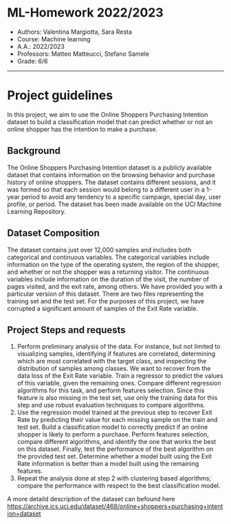 # ML-Homework 2022/2023
 * Authors: Valentina Margiotta, Sara Resta
 * Course: Machine learning
 * A.A.: 2022/2023
 * Professors: Matteo Matteucci, Stefano Samele
 * Grade: 6/6
  
-------------------------------------------------------------
    

# Project guidelines
In this project, we aim to use the Online Shoppers Purchasing Intention dataset to
build a classification model that can predict whether or not an online shopper has
the intention to make a purchase.  
  
## Background
The Online Shoppers Purchasing Intention dataset is a publicly available dataset
that contains information on the browsing behavior and purchase history of online
shoppers. The dataset contains different sessions, and it was formed so that each
session would belong to a different user in a 1-year period to avoid any tendency to
a specific campaign, special day, user profile, or period. The dataset has been made
available on the UCI Machine Learning Repository.

## Dataset Composition
The dataset contains just over 12,000 samples and includes both categorical and
continuous variables. The categorical variables include information on the type of
the operating system, the region of the shopper, and whether or not the shopper was
a returning visitor. The continuous variables include information on the duration of
the visit, the number of pages visited, and the exit rate, among others.
We have provided you with a particular version of this dataset. There are two files
representing the training set and the test set. For the purposes of this project, we
have corrupted a significant amount of samples of the Exit Rate variable.

## Project Steps and requests
 1. Perform preliminary analysis of the data. For instance, but not limited to
    visualizing samples, identifying if features are correlated, determining which
    are most correlated with the target class, and inspecting the distribution of
    samples among classes. We want to recover from the data loss of the Exit
    Rate variable. Train a regressor to predict the values of this variable, given
    the remaining ones. Compare different regression algorithms for this task,
    and perform features selection. Since this feature is also missing in the test
    set, use only the training data for this step and use robust evaluation
    techniques to compare algorithms.
 2. Use the regression model trained at the previous step to recover Exit Rate by
    predicting their value for each missing sample on the train and test set. Build
    a classification model to correctly predict if an online shopper is likely to
    perform a purchase. Perform features selection, compare different algorithms,
    and identify the one that works the best on this dataset. Finally, test the
    performance of the best algorithm on the provided test set. Determine
    whether a model built using the Exit Rate information is better than a model
    built using the remaining features.
 3. Repeat the analysis done at step 2 with clustering based algorithms; compare
    the performance with respect to the best classification model.
  
A more detaild description of the dataset can befound here https://archive.ics.uci.edu/dataset/468/online+shoppers+purchasing+intention+dataset
